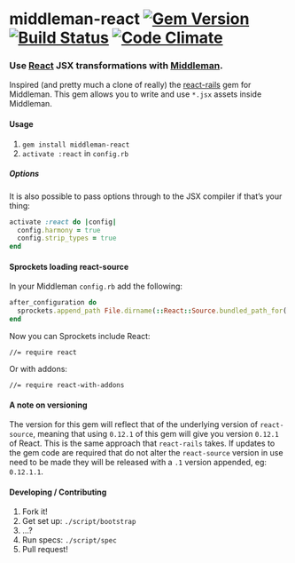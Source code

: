 middleman-react [![Gem Version](https://badge.fury.io/rb/middleman-react.svg)](http://badge.fury.io/rb/middleman-react) [![Build Status](https://travis-ci.org/plasticine/middleman-react.png?branch=master)](https://travis-ci.org/plasticine/middleman-react) [![Code Climate](https://codeclimate.com/github/plasticine/middleman-react.png)](https://codeclimate.com/github/plasticine/middleman-react)
===============

### Use [React] JSX transformations with [Middleman].

Inspired (and pretty much a clone of really) the [react-rails] gem for Middleman. This gem allows you to write and use `*.jsx` assets inside Middleman.

#### Usage
1. `gem install middleman-react`
2. `activate :react` in `config.rb`

##### Options

It is also possible to pass options through to the JSX compiler if that’s your thing:

``` ruby
activate :react do |config|
  config.harmony = true
  config.strip_types = true
end
```

#### Sprockets loading react-source

In your Middleman `config.rb` add the following:

``` ruby
after_configuration do
  sprockets.append_path File.dirname(::React::Source.bundled_path_for('react.js'))
end
```

Now you can Sprockets include React:

```
//= require react
```

Or with addons:

```
//= require react-with-addons
```

#### A note on versioning

The version for this gem will reflect that of the underlying version of `react-source`, meaning that using `0.12.1` of this gem will give you version `0.12.1` of React. This is the same approach that `react-rails` takes.
If updates to the gem code are required that do not alter the `react-source` version in use need to be made they will be released with a `.1` version appended, eg: `0.12.1.1`.

#### Developing / Contributing
1. Fork it!
2. Get set up: `./script/bootstrap`
3. ...?
4. Run specs: `./script/spec`
5. Pull request!

[React]:       http://facebook.github.io/react/
[Middleman]:   http://middlemanapp.com
[react-rails]: https://github.com/facebook/react-rails
